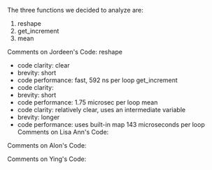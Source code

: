 The three functions we decided to analyze are:
1. reshape
2. get_increment
3. mean

Comments on Jordeen's Code:
reshape
- code clarity: clear
- brevity: short
- code performance: fast, 592 ns per loop
get_increment
- code clarity:
- brevity: short
- code performance: 1.75 microsec per loop
mean
- code clarity: relatively clear, uses an intermediate variable
- brevity: longer
- code performance: uses built-in map 143 microseconds per loop
Comments on Lisa Ann's Code: 

Comments on Alon's Code:

Comments on Ying's Code:
